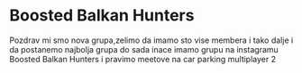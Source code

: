 # Boosted Balkan Hunters 
Pozdrav mi smo nova grupa,zelimo da imamo sto vise membera i tako dalje i da postanemo najbolja grupa do sada inace imamo grupu na instagramu Boosted Balkan Hunters i pravimo meetove na car parking multiplayer 2

